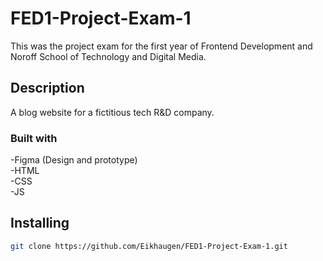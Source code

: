 # FED1-Project-Exam-1
This was the project exam for the first year of Frontend Development and Noroff School of Technology and Digital Media.

## Description

A blog website for a fictitious tech R&D company.

### Built with

-Figma (Design and prototype)  
-HTML  
-CSS  
-JS  

## Installing

```bash
git clone https://github.com/Eikhaugen/FED1-Project-Exam-1.git
```
